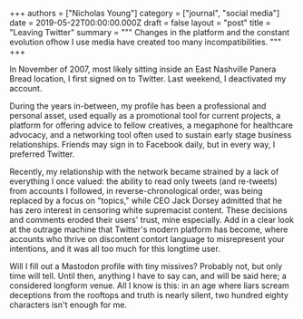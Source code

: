 +++
authors = ["Nicholas Young"]
category = ["journal", "social media"]
date = 2019-05-22T00:00:00.000Z
draft = false
layout = "post"
title = "Leaving Twitter"
summary = """
Changes in the platform and the constant evolution ofhow I use media have created too many incompatibilities.
"""
+++

In November of 2007, most likely sitting inside an East
Nashville Panera Bread location, I first signed on to
Twitter. Last weekend, I deactivated my account.

During the years in-between, my profile has been
a professional and personal asset, used equally as
a promotional tool for current projects, a platform for
offering advice to fellow creatives, a megaphone for
healthcare advocacy, and a networking tool often used to
sustain early stage business relationships. Friends may sign in
to Facebook daily, but in every way, I preferred
Twitter.

Recently, my relationship with the network became strained by a lack of
everything I once valued: the ability to read only tweets (and re-tweets) from
accounts I followed, in reverse-chronological order, was being replaced by
a focus on "topics," while CEO Jack Dorsey admitted that he has zero interest
in censoring white supremacist content. These decisions and comments eroded
their users' trust, mine especially. Add in a clear look at the outrage machine
that Twitter's modern platform has become, where accounts who thrive on
discontent contort language to misrepresent your intentions, and it was all too
much for this longtime user.

Will I fill out a Mastodon profile with tiny missives? Probably not, but only
time will tell. Until then, anything I have to say can, and will be said here;
a considered longform venue. All I know is this: in an age where liars scream
deceptions from the rooftops and truth is nearly silent, two hundred eighty
characters isn't enough for me.
